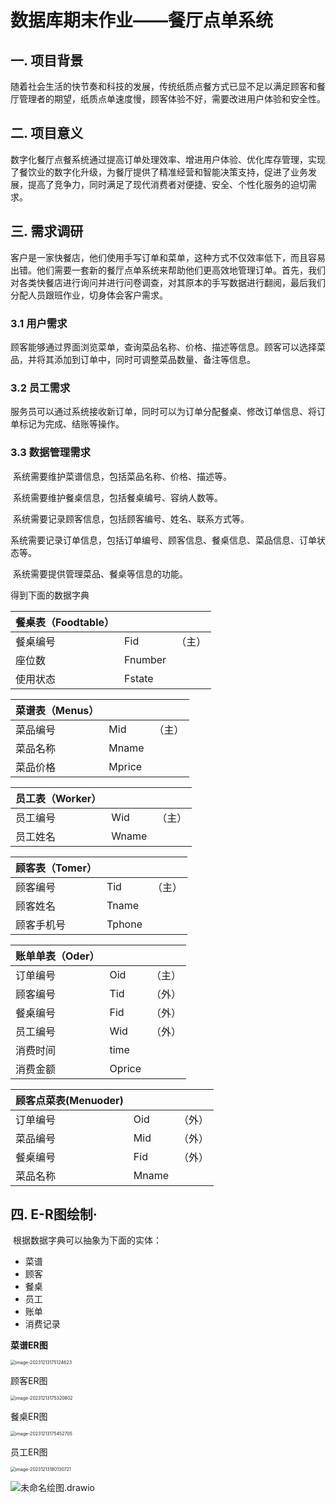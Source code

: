 # 数据库期末作业——餐厅点单系统

## 一. 项目背景

​	随着社会生活的快节奏和科技的发展，传统纸质点餐方式已显不足以满足顾客和餐厅管理者的期望，纸质点单速度慢，顾客体验不好，需要改进用户体验和安全性。

## 二. 项目意义

​	数字化餐厅点餐系统通过提高订单处理效率、增进用户体验、优化库存管理，实现了餐饮业的数字化升级，为餐厅提供了精准经营和智能决策支持，促进了业务发展，提高了竞争力，同时满足了现代消费者对便捷、安全、个性化服务的迫切需求。

## 三. 需求调研

​	客户是一家快餐店，他们使用手写订单和菜单，这种方式不仅效率低下，而且容易出错。他们需要一套新的餐厅点单系统来帮助他们更高效地管理订单。首先，我们对各类快餐店进行询问并进行问卷调查，对其原本的手写数据进行翻阅，最后我们分配人员跟班作业，切身体会客户需求。

### 3.1 用户需求

​	顾客能够通过界面浏览菜单，查询菜品名称、价格、描述等信息。顾客可以选择菜品，并将其添加到订单中，同时可调整菜品数量、备注等信息。

### 3.2 员工需求

​	服务员可以通过系统接收新订单，同时可以为订单分配餐桌、修改订单信息、将订单标记为完成、结账等操作。

### 3.3 数据管理需求

​	系统需要维护菜谱信息，包括菜品名称、价格、描述等。

​	系统需要维护餐桌信息，包括餐桌编号、容纳人数等。

​	系统需要记录顾客信息，包括顾客编号、姓名、联系方式等。

​	系统需要记录订单信息，包括订单编号、顾客信息、餐桌信息、菜品信息、订单状态等。

​	系统需要提供管理菜品、餐桌等信息的功能。

得到下面的数据字典

| 餐桌表（Foodtable） |         |        |
| ------------------- | ------- | ------ |
| 餐桌编号            | Fid     | （主） |
| 座位数              | Fnumber |        |
| 使用状态            | Fstate  |        |

| 菜谱表（Menus） |        |        |
| --------------- | ------ | ------ |
| 菜品编号        | Mid    | （主） |
| 菜品名称        | Mname  |        |
| 菜品价格        | Mprice |        |

| 员工表（Worker） |       |        |
| ---------------- | ----- | ------ |
| 员工编号         | Wid   | （主） |
| 员工姓名         | Wname |        |

| 顾客表（Tomer） |        |        |
| --------------- | ------ | ------ |
| 顾客编号        | Tid    | （主） |
| 顾客姓名        | Tname  |        |
| 顾客手机号      | Tphone |        |

| 账单单表（Oder） |        |        |
| ---------------- | ------ | ------ |
| 订单编号         | Oid    | （主） |
| 顾客编号         | Tid    | （外） |
| 餐桌编号         | Fid    | （外） |
| 员工编号         | Wid    | （外） |
| 消费时间         | time   |        |
| 消费金额         | Oprice |        |

| 顾客点菜表(Menuoder) |       |        |
| -------------------- | ----- | ------ |
| 订单编号             | Oid   | （外） |
| 菜品编号             | Mid   | （外） |
| 餐桌编号             | Fid   | （外） |
| 菜品名称             | Mname |        |

## 四. E-R图绘制·

​	根据数据字典可以抽象为下面的实体：

- 菜谱
- 顾客
- 餐桌
- 员工
- 账单
- 消费记录

**菜谱ER图**

<img src="C:\Users\weather\AppData\Roaming\Typora\typora-user-images\image-20231213175124623.png" alt="image-20231213175124623" style="zoom:50%;" />

顾客ER图

<img src="C:\Users\weather\AppData\Roaming\Typora\typora-user-images\image-20231213175320802.png" alt="image-20231213175320802" style="zoom:50%;" />

餐桌ER图

<img src="C:\Users\weather\AppData\Roaming\Typora\typora-user-images\image-20231213175452705.png" alt="image-20231213175452705" style="zoom:50%;" />

 员工ER图

<img src="C:\Users\weather\AppData\Roaming\Typora\typora-user-images\image-20231213180130721.png" alt="image-20231213180130721" style="zoom:50%;" /> 



![未命名绘图.drawio](C:\Users\weather\Downloads\未命名绘图.drawio.png)

